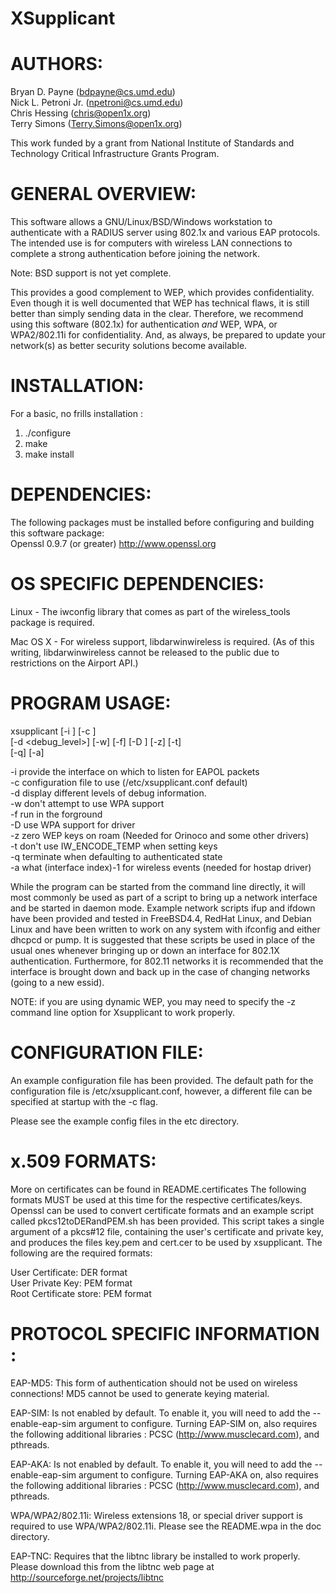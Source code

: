 # XSupplicant

AUTHORS:
========
Bryan D. Payne (bdpayne@cs.umd.edu)    
Nick L. Petroni Jr. (npetroni@cs.umd.edu)    
Chris Hessing  (chris@open1x.org)    
Terry Simons   (Terry.Simons@open1x.org)    

This work funded by a grant from National Institute of Standards and
Technology Critical Infrastructure Grants Program.

GENERAL OVERVIEW:
=================
This software allows a GNU/Linux/BSD/Windows workstation to authenticate with
a RADIUS server using 802.1x and various EAP protocols.  The intended 
use is for computers with wireless LAN connections to complete a strong
authentication before joining the network.

Note: BSD support is not yet complete.

This provides a good complement to WEP, which provides confidentiality.
Even though it is well documented that WEP has technical flaws, it is still
better than simply sending data in the clear.  Therefore, we recommend using
this software (802.1x) for authentication *and* WEP, WPA, or WPA2/802.11i
for confidentiality. And, as always, be prepared to update your network(s) as 
better security solutions become available.

INSTALLATION:
=============

For a basic, no frills installation :

1. ./configure    
2. make    
3. make install    

DEPENDENCIES:
=============
The following packages must be installed before configuring and building
this software package:    
Openssl 0.9.7 (or greater) http://www.openssl.org    

OS SPECIFIC DEPENDENCIES:
=========================

Linux - The iwconfig library that comes as part of the wireless_tools package
	is required.

Mac OS X - For wireless support, libdarwinwireless is required.  (As of this
	writing, libdarwinwireless cannot be released to the public due to
	restrictions on the Airport API.)


PROGRAM USAGE:
==============
xsupplicant [-i <interface>] [-c <config file> ]    
	    [-d <debug_level>] [-w] [-f] [-D <driver name>] [-z] [-t]    
            [-q] [-a]    

   -i provide the interface on which to listen for EAPOL packets    
   -c configuration file to use (/etc/xsupplicant.conf default)    
   -d display different levels of debug information.    
   -w don't attempt to use WPA support    
   -f run in the forground    
   -D use WPA support for driver <driver name>    
   -z zero WEP keys on roam (Needed for Orinoco and some other drivers)    
   -t don't use IW_ENCODE_TEMP when setting keys    
   -q terminate when defaulting to authenticated state    
   -a what (interface index)-1 for wireless events (needed for hostap driver)    

While the program can be started from the command line directly,
it will most commonly be used as part of a script to bring up
a network interface and be started in daemon mode. Example network
scripts ifup and ifdown have been provided and tested in FreeBSD4.4, 
RedHat Linux, and Debian Linux and have been written to work on any
system with ifconfig and either dhcpcd or pump. It is suggested that
these scripts be used in place of the usual ones whenever bringing
up or down an interface for 802.1X authentication. Furthermore, for
802.11 networks it is recommended that the interface is brought
down and back up in the case of changing networks (going to a new
essid). 

NOTE: if you are using dynamic WEP, you may need to specify the -z command
	line option for Xsupplicant to work properly.

CONFIGURATION FILE:
===================
An example configuration file has been provided. The default path for
the configuration file is /etc/xsupplicant.conf, however, a different file
can be specified at startup with the -c flag. 

Please see the example config files in the etc directory.

x.509 FORMATS:
==============
More on certificates can be found in README.certificates
The following formats MUST be used at this time for the respective 
certificates/keys. Openssl can be used to convert certificate formats
and an example script called pkcs12toDERandPEM.sh has been provided. This
script takes a single argument of a pkcs#12 file, containing the user's
certificate and private key, and produces the files key.pem and cert.cer
to be used by xsupplicant. The following are the required formats:

User Certificate:       DER format    
User Private Key:       PEM format    
Root Certificate store: PEM format    

PROTOCOL SPECIFIC INFORMATION :
===============================

EAP-MD5: This form of authentication should not be used on wireless 
	 connections!  MD5 cannot be used to generate keying material.

EAP-SIM: Is not enabled by default.  To enable it, you will need to add the
	 --enable-eap-sim argument to configure.  Turning EAP-SIM on, also
	 requires the following additional libraries : PCSC 
	 (http://www.musclecard.com), and pthreads.

EAP-AKA: Is not enabled by default.  To enable it, you will need to add the
	 --enable-eap-sim argument to configure.  Turning EAP-AKA on, also
	 requires the following additional libraries : PCSC
	 (http://www.musclecard.com), and pthreads.

WPA/WPA2/802.11i:  Wireless extensions 18, or special driver support is 
                   required to use WPA/WPA2/802.11i.  Please see the
		   README.wpa in the doc directory.

EAP-TNC: Requires that the libtnc library be installed to work properly.
         Please download this from the libtnc web page at 
	 http://sourceforge.net/projects/libtnc
